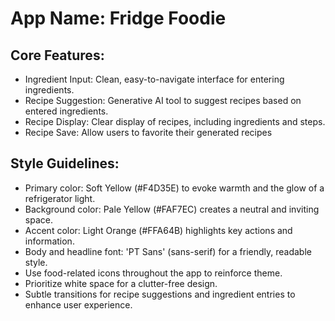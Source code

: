 # **App Name**: Fridge Foodie

## Core Features:

- Ingredient Input: Clean, easy-to-navigate interface for entering ingredients.
- Recipe Suggestion: Generative AI tool to suggest recipes based on entered ingredients.
- Recipe Display: Clear display of recipes, including ingredients and steps.
- Recipe Save: Allow users to favorite their generated recipes

## Style Guidelines:

- Primary color: Soft Yellow (#F4D35E) to evoke warmth and the glow of a refrigerator light.
- Background color: Pale Yellow (#FAF7EC) creates a neutral and inviting space.
- Accent color: Light Orange (#FFA64B) highlights key actions and information.
- Body and headline font: 'PT Sans' (sans-serif) for a friendly, readable style.
- Use food-related icons throughout the app to reinforce theme.
- Prioritize white space for a clutter-free design.
- Subtle transitions for recipe suggestions and ingredient entries to enhance user experience.